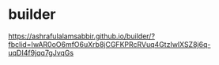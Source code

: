 # builder
https://ashrafulalamsabbir.github.io/builder/?fbclid=IwAR0oO6mfO6uXrb8jCGFKPRcRVuq4GtzIwlXSZ8j6q-uqDI4f9jqq7gJvqGs
